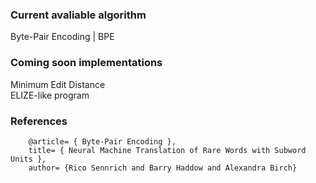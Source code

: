### Current avaliable algorithm
Byte-Pair Encoding | BPE

### Coming soon implementations
Minimum Edit Distance\
ELIZE-like program

### References
        @article= { Byte-Pair Encoding },
        title= { Neural Machine Translation of Rare Words with Subword Units },
        author= {Rico Sennrich and Barry Haddow and Alexandra Birch}
